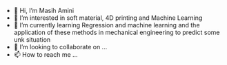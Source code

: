 - 👋 Hi, I’m Masih Amini
- 👀 I’m interested in soft material, 4D printing and Machine Learning
- 🌱 I’m currently learning Regression and machine learning and the application of these methods in mechanical engineering to predict some unk situation
- 💞️ I’m looking to collaborate on ...
- 📫 How to reach me ...

<!---
Masih186/Masih186 is a ✨ special ✨ repository because its `README.md` (this file) appears on your GitHub profile.
You can click the Preview link to take a look at your changes.
--->
